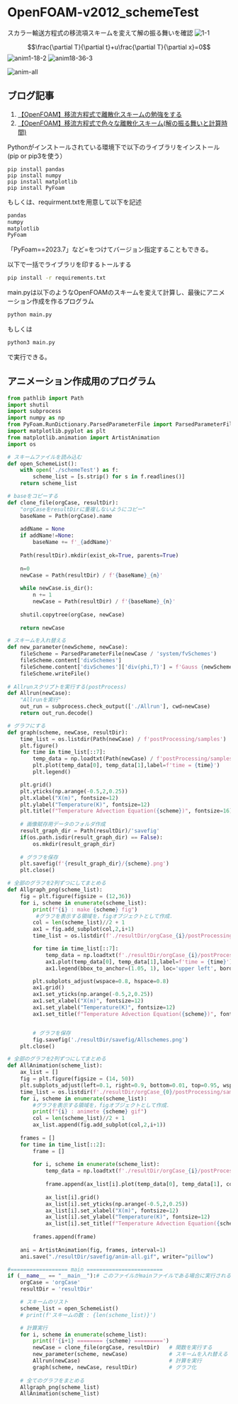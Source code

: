 # OpenFOAM-v2012_schemeTest

スカラー輸送方程式の移流項スキームを変えて解の振る舞いを確認
![1-1](https://github.com/kamakiri1225/2023summerSchool/assets/36812492/56ccbd53-3335-40de-80d3-6ca1dc926690)


$$\frac{\partial T}{\partial t}+u\frac{\partial T}{\partial x}=0$$
![anim1-18-2](https://user-images.githubusercontent.com/36812492/227067590-ee98375e-6fb8-40e8-8595-57a0fbfd59e6.gif)
![anim18-36-3](https://user-images.githubusercontent.com/36812492/227067598-6f42a0b2-aae2-43b8-a19e-139e1f93816c.gif)

![anim-all](https://github.com/kamakiri1225/2023summerSchool/assets/36812492/d2c97ee4-18ac-42be-ace6-f948e0e4029e)


## ブログ記事
1. [【OpenFOAM】移流方程式で離散化スキームの勉強をする](https://takun-physics.net/15355/)
2. [【OpenFOAM】移流方程式で色々な離散化スキーム(解の振る舞いと計算時間)](https://takun-physics.net/15492/)

Pythonがインストールされている環境下で以下のライブラリをインストール(pip or pip3を使う）
```curl
pip install pandas
pip install numpy
pip install matplotlib
pip install PyFoam
```
もしくは、requirment.txtを用意して以下を記述
```requirements.txt
pandas
numpy
matplotlib
PyFoam
```
「PyFoam==2023.7」など=をつけてバージョン指定することもできる。

以下で一括でライブラリを印するトールする
```bash
pip install -r requirements.txt
```

main.pyは以下のようなOpenFOAMのスキームを変えて計算し、最後にアニメーション作成を作るプログラム

```bash
python main.py
```
もしくは
```bash
python3 main.py
```
で実行できる。


## アニメーション作成用のプログラム
```python
from pathlib import Path
import shutil
import subprocess
import numpy as np
from PyFoam.RunDictionary.ParsedParameterFile import ParsedParameterFile
import matplotlib.pyplot as plt
from matplotlib.animation import ArtistAnimation
import os

# スキームファイルを読み込む
def open_SchemeList():
    with open('./schemeTest') as f:
        scheme_list = [s.strip() for s in f.readlines()]
    return scheme_list

# baseをコピーする
def clone_file(orgCase, resultDir):
    "orgCaseをresultDirに重複しないようにコピー"
    baseName = Path(orgCase).name
 
    addName = None
    if addName!=None:
        baseName += f'_{addName}'
 
    Path(resultDir).mkdir(exist_ok=True, parents=True)
 
    n=0
    newCase = Path(resultDir) / f'{baseName}_{n}'
 
    while newCase.is_dir():
        n += 1
        newCase = Path(resultDir) / f'{baseName}_{n}'
 
    shutil.copytree(orgCase, newCase)
    
    return newCase

# スキームを入れ替える
def new_parameter(newScheme, newCase):
    fileScheme = ParsedParameterFile(newCase / 'system/fvSchemes')
    fileScheme.content['divSchemes']
    fileScheme.content['divSchemes']['div(phi,T)'] = f'Gauss {newScheme}'
    fileScheme.writeFile()
    
# Allrunスクリプトを実行する(postProcess)
def Allrun(newCase):
    "Allrunを実行"
    out_run = subprocess.check_output(['./Allrun'], cwd=newCase)
    return out_run.decode()

# グラフにする
def graph(scheme, newCase, resultDir):
    time_list = os.listdir(Path(newCase) / f'postProcessing/samples')
    plt.figure()
    for time in time_list[::7]:
        temp_data = np.loadtxt(Path(newCase) / f'postProcessing/samples/{time}/x_T_T.xy').T
        plt.plot(temp_data[0], temp_data[1],label=f'time = {time}')
        plt.legend()    

    plt.grid()
    plt.yticks(np.arange(-0.5,2,0.25))
    plt.xlabel("X(m)", fontsize=12)
    plt.ylabel("Temperature(K)", fontsize=12)
    plt.title(f"Temperature Advection Equation({scheme})", fontsize=16)
    
    # 画像賦存用データのフォルダ作成
    result_graph_dir = Path(resultDir)/'savefig'
    if(os.path.isdir(result_graph_dir) == False):
        os.mkdir(result_graph_dir)
    
    # グラフを保存
    plt.savefig(f'{result_graph_dir}/{scheme}.png')
    plt.close()

# 全部のグラフを2列ずつにしてまとめる
def Allgraph_png(scheme_list):
    fig = plt.figure(figsize = (12,36))
    for i, scheme in enumerate(scheme_list):
        print(f"{i} : make {scheme} fig")
         #グラフを表示する領域を，figオブジェクトとして作成．
        col = len(scheme_list)//2 + 1 
        ax1 = fig.add_subplot(col,2,i+1)
        time_list = os.listdir(f'./resultDir/orgCase_{i}/postProcessing/samples')

        for time in time_list[::7]:
            temp_data = np.loadtxt(f'./resultDir/orgCase_{i}/postProcessing/samples/{time}/x_T_T.xy').T
            ax1.plot(temp_data[0], temp_data[1],label=f'time = {time}')
            ax1.legend(bbox_to_anchor=(1.05, 1), loc='upper left', borderaxespad=0, fontsize=8)  

        plt.subplots_adjust(wspace=0.8, hspace=0.8)
        ax1.grid()
        ax1.set_yticks(np.arange(-0.5,2,0.25))
        ax1.set_xlabel("X(m)", fontsize=12)
        ax1.set_ylabel("Temperature(K)", fontsize=12)
        ax1.set_title(f"Temperature Advection Equation({scheme})", fontsize=12)


        # グラフを保存
        fig.savefig('./resultDir/savefig/Allschemes.png')
    plt.close()

# 全部のグラフを2列ずつにしてまとめる
def AllAnimation(scheme_list):
    ax_list = []
    fig = plt.figure(figsize = (14, 50))
    plt.subplots_adjust(left=0.1, right=0.9, bottom=0.01, top=0.95, wspace=0.6, hspace=0.6)
    time_list = os.listdir(f'./resultDir/orgCase_{0}/postProcessing/samples')
    for i, scheme in enumerate(scheme_list):
        #グラフを表示する領域を，figオブジェクトとして作成．
        print(f"{i} : animete {scheme} gif")
        col = len(scheme_list)//2 + 1
        ax_list.append(fig.add_subplot(col,2,i+1))
    
    frames = []
    for time in time_list[::2]:
        frame = []
        
        for i, scheme in enumerate(scheme_list):
            temp_data = np.loadtxt(f'./resultDir/orgCase_{i}/postProcessing/samples/{time}/x_T_T.xy').T
            
            frame.append(ax_list[i].plot(temp_data[0], temp_data[1], color="blue")[0])
            
            ax_list[i].grid()
            ax_list[i].set_yticks(np.arange(-0.5,2,0.25))
            ax_list[i].set_xlabel("X(m)", fontsize=12)
            ax_list[i].set_ylabel("Temperature(K)", fontsize=12)
            ax_list[i].set_title(f"Temperature Advection Equation({scheme})", fontsize=12)
      
        frames.append(frame)
            
    ani = ArtistAnimation(fig, frames, interval=1)
    ani.save("./resultDir/savefig/anim-all.gif", writer="pillow")

#================== main ========================
if (__name__ == "__main__"):# このファイルがmainファイルである場合に実行される
    orgCase = 'orgCase'
    resultDir = 'resultDir'

    # スキームのリスト
    scheme_list = open_SchemeList()
    # print(f'スキームの数 : {len(scheme_list)}')

    # 計算実行
    for i, scheme in enumerate(scheme_list):
        print(f'{i+1} ======== {scheme} =========')
        newCase = clone_file(orgCase, resultDir)   # 関数を実行する
        new_parameter(scheme, newCase)             # スキームを入れ替える
        Allrun(newCase)                            # 計算を実行
        graph(scheme, newCase, resultDir)          # グラフ化
        
    # 全てのグラフをまとめる
    Allgraph_png(scheme_list)
    AllAnimation(scheme_list)
```
